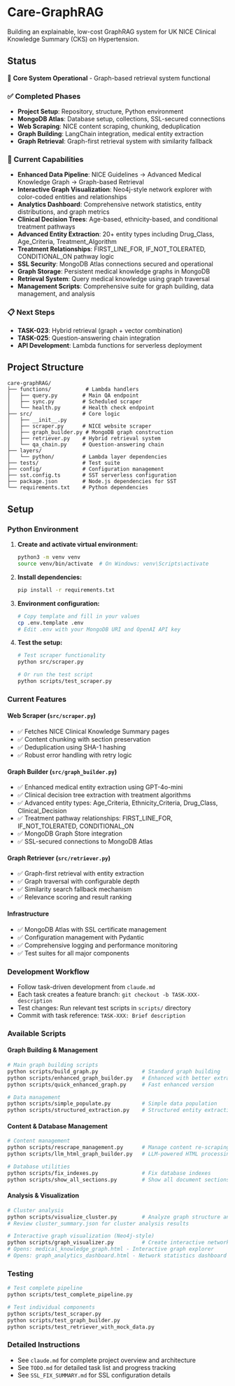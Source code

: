 # Care-GraphRAG

Building an explainable, low-cost GraphRAG system for UK NICE Clinical Knowledge Summary (CKS) on Hypertension.

## Status

🚀 **Core System Operational** - Graph-based retrieval system functional

### ✅ Completed Phases
- **Project Setup**: Repository, structure, Python environment
- **MongoDB Atlas**: Database setup, collections, SSL-secured connections
- **Web Scraping**: NICE content scraping, chunking, deduplication
- **Graph Building**: LangChain integration, medical entity extraction
- **Graph Retrieval**: Graph-first retrieval system with similarity fallback

### 🎯 Current Capabilities
- **Enhanced Data Pipeline**: NICE Guidelines → Advanced Medical Knowledge Graph → Graph-based Retrieval
- **Interactive Graph Visualization**: Neo4j-style network explorer with color-coded entities and relationships
- **Analytics Dashboard**: Comprehensive network statistics, entity distributions, and graph metrics
- **Clinical Decision Trees**: Age-based, ethnicity-based, and conditional treatment pathways
- **Advanced Entity Extraction**: 20+ entity types including Drug_Class, Age_Criteria, Treatment_Algorithm
- **Treatment Relationships**: FIRST_LINE_FOR, IF_NOT_TOLERATED, CONDITIONAL_ON pathway logic
- **SSL Security**: MongoDB Atlas connections secured and operational
- **Graph Storage**: Persistent medical knowledge graphs in MongoDB
- **Retrieval System**: Query medical knowledge using graph traversal
- **Management Scripts**: Comprehensive suite for graph building, data management, and analysis

### 📋 Next Steps
- **TASK-023**: Hybrid retrieval (graph + vector combination)
- **TASK-025**: Question-answering chain integration
- **API Development**: Lambda functions for serverless deployment

## Project Structure

```
care-graphRAG/
├── functions/           # Lambda handlers
│   ├── query.py        # Main QA endpoint
│   ├── sync.py         # Scheduled scraper
│   └── health.py       # Health check endpoint
├── src/                # Core logic
│   ├── __init__.py
│   ├── scraper.py      # NICE website scraper
│   ├── graph_builder.py # MongoDB graph construction
│   ├── retriever.py    # Hybrid retrieval system
│   └── qa_chain.py     # Question-answering chain
├── layers/
│   └── python/         # Lambda layer dependencies
├── tests/              # Test suite
├── config/             # Configuration management
├── sst.config.ts       # SST serverless configuration
├── package.json        # Node.js dependencies for SST
└── requirements.txt    # Python dependencies
```

## Setup

### Python Environment

1. **Create and activate virtual environment:**
   ```bash
   python3 -m venv venv
   source venv/bin/activate  # On Windows: venv\Scripts\activate
   ```

2. **Install dependencies:**
   ```bash
   pip install -r requirements.txt
   ```

3. **Environment configuration:**
   ```bash
   # Copy template and fill in your values
   cp .env.template .env
   # Edit .env with your MongoDB URI and OpenAI API key
   ```

4. **Test the setup:**
   ```bash
   # Test scraper functionality
   python src/scraper.py
   
   # Or run the test script
   python scripts/test_scraper.py
   ```

### Current Features

#### Web Scraper (`src/scraper.py`)
- ✅ Fetches NICE Clinical Knowledge Summary pages
- ✅ Content chunking with section preservation
- ✅ Deduplication using SHA-1 hashing
- ✅ Robust error handling with retry logic

#### Graph Builder (`src/graph_builder.py`)
- ✅ Enhanced medical entity extraction using GPT-4o-mini
- ✅ Clinical decision tree extraction with treatment algorithms
- ✅ Advanced entity types: Age_Criteria, Ethnicity_Criteria, Drug_Class, Clinical_Decision
- ✅ Treatment pathway relationships: FIRST_LINE_FOR, IF_NOT_TOLERATED, CONDITIONAL_ON
- ✅ MongoDB Graph Store integration
- ✅ SSL-secured connections to MongoDB Atlas

#### Graph Retriever (`src/retriever.py`)
- ✅ Graph-first retrieval with entity extraction
- ✅ Graph traversal with configurable depth
- ✅ Similarity search fallback mechanism
- ✅ Relevance scoring and result ranking

#### Infrastructure
- ✅ MongoDB Atlas with SSL certificate management
- ✅ Configuration management with Pydantic
- ✅ Comprehensive logging and performance monitoring
- ✅ Test suites for all major components

### Development Workflow

- Follow task-driven development from `claude.md`
- Each task creates a feature branch: `git checkout -b TASK-XXX-description`
- Test changes: Run relevant test scripts in `scripts/` directory
- Commit with task reference: `TASK-XXX: Brief description`

### Available Scripts

#### Graph Building & Management
```bash
# Main graph building scripts
python scripts/build_graph.py              # Standard graph building
python scripts/enhanced_graph_builder.py   # Enhanced with better extraction
python scripts/quick_enhanced_graph.py     # Fast enhanced version

# Data management
python scripts/simple_populate.py          # Simple data population
python scripts/structured_extraction.py    # Structured entity extraction
```

#### Content & Database Management
```bash
# Content management
python scripts/rescrape_management.py      # Manage content re-scraping
python scripts/llm_html_graph_builder.py   # LLM-powered HTML processing

# Database utilities
python scripts/fix_indexes.py              # Fix database indexes
python scripts/show_all_sections.py        # Show all document sections
```

#### Analysis & Visualization
```bash
# Cluster analysis
python scripts/visualize_cluster.py        # Analyze graph structure and statistics
# Review cluster_summary.json for cluster analysis results

# Interactive graph visualization (Neo4j-style)
python scripts/graph_visualizer.py         # Create interactive network visualizations
# Opens: medical_knowledge_graph.html - Interactive graph explorer
# Opens: graph_analytics_dashboard.html - Network statistics dashboard
```

### Testing

```bash
# Test complete pipeline
python scripts/test_complete_pipeline.py

# Test individual components
python scripts/test_scraper.py
python scripts/test_graph_builder.py
python scripts/test_retriever_with_mock_data.py
```

### Detailed Instructions

- See `claude.md` for complete project overview and architecture
- See `TODO.md` for detailed task list and progress tracking
- See `SSL_FIX_SUMMARY.md` for SSL configuration details